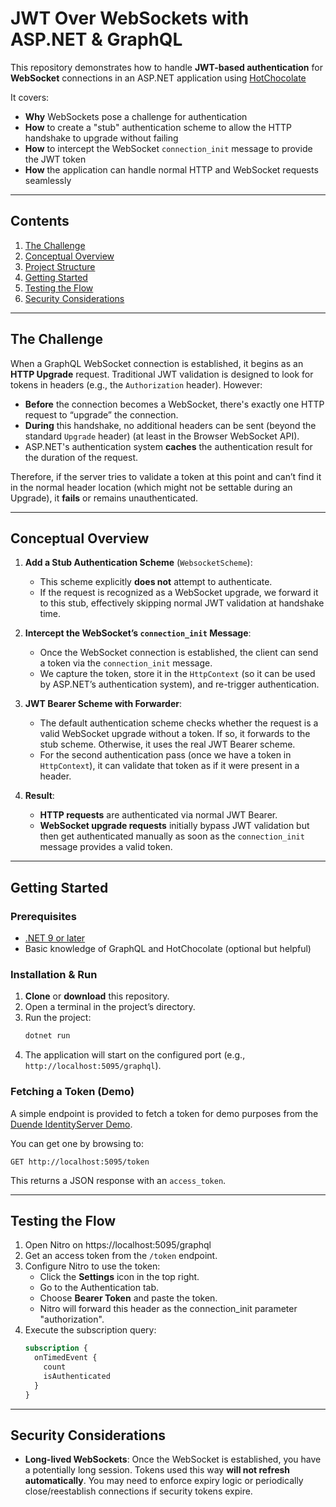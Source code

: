 # JWT Over WebSockets with ASP.NET & GraphQL

This repository demonstrates how to handle **JWT-based authentication** for **WebSocket** connections in an ASP.NET application using [HotChocolate](https://github.com/ChilliCream/hotchocolate)

It covers:

- **Why** WebSockets pose a challenge for authentication
- **How** to create a "stub" authentication scheme to allow the HTTP handshake to upgrade without failing
- **How** to intercept the WebSocket `connection_init` message to provide the JWT token
- **How** the application can handle normal HTTP and WebSocket requests seamlessly

---

## Contents

1. [The Challenge](#the-challenge)
2. [Conceptual Overview](#conceptual-overview)
3. [Project Structure](#project-structure)
4. [Getting Started](#getting-started)
5. [Testing the Flow](#testing-the-flow)
6. [Security Considerations](#security-considerations)

---

## The Challenge

When a GraphQL WebSocket connection is established, it begins as an **HTTP Upgrade** request. Traditional JWT validation is designed to look for tokens in headers (e.g., the `Authorization` header). However:

- **Before** the connection becomes a WebSocket, there's exactly one HTTP request to “upgrade” the connection.
- **During** this handshake, no additional headers can be sent (beyond the standard `Upgrade` header) (at least in the Browser WebSocket API).
- ASP.NET's authentication system **caches** the authentication result for the duration of the request.

Therefore, if the server tries to validate a token at this point and can’t find it in the normal header location (which might not be settable during an Upgrade), it **fails** or remains unauthenticated.

---

## Conceptual Overview

1. **Add a Stub Authentication Scheme** (`WebsocketScheme`):

   - This scheme explicitly **does not** attempt to authenticate.
   - If the request is recognized as a WebSocket upgrade, we forward it to this stub, effectively skipping normal JWT validation at handshake time.

2. **Intercept the WebSocket’s `connection_init` Message**:

   - Once the WebSocket connection is established, the client can send a token via the `connection_init` message.
   - We capture the token, store it in the `HttpContext` (so it can be used by ASP.NET’s authentication system), and re-trigger authentication.

3. **JWT Bearer Scheme with Forwarder**:

   - The default authentication scheme checks whether the request is a valid WebSocket upgrade without a token. If so, it forwards to the stub scheme. Otherwise, it uses the real JWT Bearer scheme.
   - For the second authentication pass (once we have a token in `HttpContext`), it can validate that token as if it were present in a header.

4. **Result**:
   - **HTTP requests** are authenticated via normal JWT Bearer.
   - **WebSocket upgrade requests** initially bypass JWT validation but then get authenticated manually as soon as the `connection_init` message provides a valid token.

---

## Getting Started

### Prerequisites

- [.NET 9 or later](https://dotnet.microsoft.com/en-us/download)
- Basic knowledge of GraphQL and HotChocolate (optional but helpful)

### Installation & Run

1. **Clone** or **download** this repository.
2. Open a terminal in the project’s directory.
3. Run the project:
   ```bash
   dotnet run
   ```
4. The application will start on the configured port (e.g., `http://localhost:5095/graphql`).

### Fetching a Token (Demo)

A simple endpoint is provided to fetch a token for demo purposes from the [Duende IdentityServer Demo](https://demo.duendesoftware.com).

You can get one by browsing to:

```
GET http://localhost:5095/token
```

This returns a JSON response with an `access_token`.

---

## Testing the Flow

1. Open Nitro on https://localhost:5095/graphql
2. Get an access token from the `/token` endpoint.
3. Configure Nitro to use the token:
   - Click the **Settings** icon in the top right.
   - Go to the Authentication tab.
   - Choose **Bearer Token** and paste the token.
   - Nitro will forward this header as the connection_init parameter "authorization".
4. Execute the subscription query:
   ```graphql
   subscription {
     onTimedEvent {
       count
       isAuthenticated
     }
   }
   ```

---

## Security Considerations

- **Long-lived WebSockets**: Once the WebSocket is established, you have a potentially long session. Tokens used this way **will not refresh automatically**. You may need to enforce expiry logic or periodically close/reestablish connections if security tokens expire.
